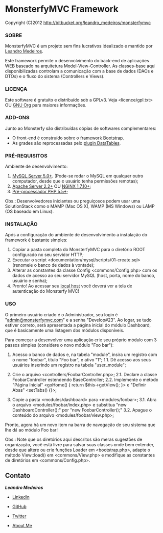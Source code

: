 # MonsterfyMVC Framework #

Copyright (C)2012
http://bitbucket.org/leandro_medeiros/monsterfymvc


### SOBRE ###
MonsterfyMVC é um projeto sem fins lucrativos idealizado e mantido por [Leandro Medeiros](http://about.me/leandro.medeiros).

Este framework permite o desenvolvimento do back-end de aplicações WEB baseado na arquitetura Model-View-Controller. As classes-base aqui disponibilizadas controlam a comunicação com a base de dados (DAOs e DTOs) e o fluxo do sistema (Controllers e Views).


### LICENÇA ###
Este software é gratuito e distribuído sob a GPLv3. Veja <licence/gpl.txt> OU
[GNU Org](http://www.gnu.org/licenses/) para maiores informações.


### ADD-ONS ###
Junto ao Monsterfy são distribuídas cópias de softwares complementares:

- O front-end é construído sobre o [framework Bootstrap](http://getbootstrap.com).
- As grades são reprocessadas pelo [plugin DataTables](http://datatables.net).


### PRÉ-REQUISITOS ###
Ambiente de desenvolvimento:

1. [MySQL Server 5.0+](http://dev.mysql.com/downloads/). (Pode-se rodar o MySQL em qualquer outro
computador, desde que o usuário tenha permissões remotas);
2. [Apache Server 2.2+](http://apache.org) OU [NGINX 1.7.10+](http://nginx.org>);
3. [Pré-processador PHP 5.5+](http://php.net/downloads.php);

Obs.: Desenvolvedores iniciantes ou preguiçosos podem usar uma SolutionStack como o MAMP (Mac OS X),
WAMP (MS Windows) ou LAMP (OS baseado em Linux).


### INSTALAÇÃO ###
Após a configuração do ambiente de desenvolvimento a instalação do framework é bastante simples:

1. Copiar a pasta completa do MonsterfyMVC para o diretório ROOT configurado no seu servidor HTTP;
2. Executar o script <documentation/mysql/scripts/01-create.sql> (renomeie o banco de dados à vontade);
3. Alterar as constantes da classe Config <commons/Config.php> com os dados de acesso ao seu servidor
MySQL (host, porta, nome do banco, usuário e senha);
4. Pronto! Ao acessar seu [local host](http://localhost/monsterfymvc) você deverá ver a tela de autenticação do Monsterfy MVC!


### USO ###
O primeiro usuário criado é o Administrador, seu login é "admin@monsterfymvc.com" e a senha "Develop#23". Ao logar, se tudo estiver correto, será apresentada a página inicial do módulo Dashboard, que é basicamente uma listagem dos módulos disponíveis.

Para começar a desenvolver uma aplicação crie seu próprio módulo com 3 passos simples (considere o novo módulo "Foo bar"):

1. Acesso o banco de dados e, na tabela "module", insira um registro com o nome "foobar", título "Foo bar", e ativo "1";
1.1. Dê acesso aos seus usuários inserindo um registro na tabela "user_module";
2. Crie o arquivo <controllers/FoobarController.php>;
2.1. Declare a classe FoobarController estendendo BaseController;
2.2. Implemente o método "Página Inicial" <goHome() { return $this->getView(); }> e "Definir Abas" <setTabs() {}>;

3. Copie a pasta <modules/dashboard> para <modules/foobar>;
3.1. Abra o arquivo <modules/foobar/index.php> e substitua "new DashboardController();" por "new FoobarController();"
3.2. Apague o conteúdo do arquivo <modules/foobar/view.php>;

Pronto, agora há um novo item na barra de navegação de seu sistema que lhe dá ao módulo Foo bar!

Obs.: Note que os diretórios aqui descritos são meras sugestões de organização, você está livre para salvar suas classes onde bem entender, desde que altere ou crie funções Loader em <bootstrap.php>, adapte o método View::load() em <commons/View.php> e modifique as constantes de diretórios em <commons/Config.php>.

## Contato ##
***Leandro Medeiros***

* [LinkedIn](https://br.linkedin.com/in/medeirosleandro)

* [GitHub](https://github.com/leandrommedeiros)

* [Twitter](https://twitter.com/Medeiros_1991)

* [About.Me](https://about.me/leandro.medeiros)